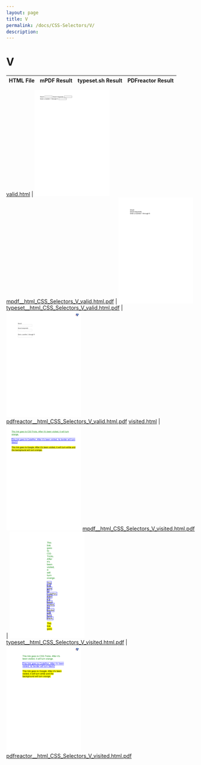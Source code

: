 ```yaml
---
layout: page
title: V
permalink: /docs/CSS-Selectors/V/
description: 
---
```


# V
HTML File | mPDF Result | typeset.sh Result | PDFreactor Result
------------ | ------------- | ------------- | -------------

[valid.html](/html/CSS%20Selectors/V/valid.html) | ![](result/mpdf__html_CSS_Selectors_V_valid.html.png) [mpdf__html_CSS_Selectors_V_valid.html.pdf](result/mpdf__html_CSS_Selectors_V_valid.html.pdf) | ![](result/typeset__html_CSS_Selectors_V_valid.html.png) [typeset__html_CSS_Selectors_V_valid.html.pdf](result/typeset__html_CSS_Selectors_V_valid.html.pdf) | ![](result/pdfreactor__html_CSS_Selectors_V_valid.html.png) [pdfreactor__html_CSS_Selectors_V_valid.html.pdf](result/pdfreactor__html_CSS_Selectors_V_valid.html.pdf)
[visited.html](/html/CSS%20Selectors/V/visited.html) | ![](result/mpdf__html_CSS_Selectors_V_visited.html.png) [mpdf__html_CSS_Selectors_V_visited.html.pdf](result/mpdf__html_CSS_Selectors_V_visited.html.pdf) | ![](result/typeset__html_CSS_Selectors_V_visited.html.png) [typeset__html_CSS_Selectors_V_visited.html.pdf](result/typeset__html_CSS_Selectors_V_visited.html.pdf) | ![](result/pdfreactor__html_CSS_Selectors_V_visited.html.png) [pdfreactor__html_CSS_Selectors_V_visited.html.pdf](result/pdfreactor__html_CSS_Selectors_V_visited.html.pdf)
